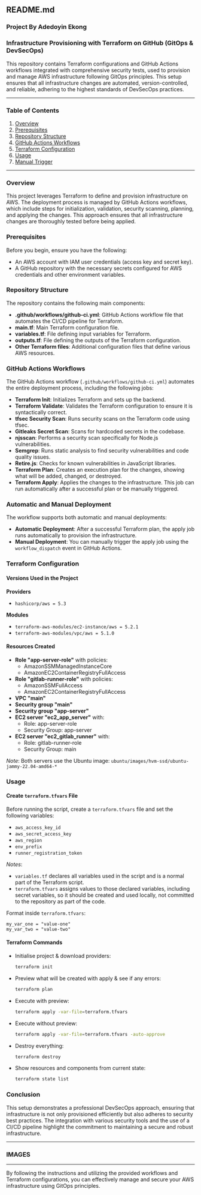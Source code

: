 ## README.md

### Project By Adedoyin Ekong 

### Infrastructure Provisioning with Terraform on GitHub (GitOps & DevSecOps)

This repository contains Terraform configurations and GitHub Actions workflows integrated with comprehensive security tests, used to provision and manage AWS infrastructure following GitOps principles. This setup ensures that all infrastructure changes are automated, version-controlled, and reliable, adhering to the highest standards of DevSecOps practices.

---

### Table of Contents

1. [Overview](#overview)
2. [Prerequisites](#prerequisites)
3. [Repository Structure](#repository-structure)
4. [GitHub Actions Workflows](#github-actions-workflows)
5. [Terraform Configuration](#terraform-configuration)
6. [Usage](#usage)
7. [Manual Trigger](#manual-trigger)


---

### Overview

This project leverages Terraform to define and provision infrastructure on AWS. The deployment process is managed by GitHub Actions workflows, which include steps for initialization, validation, security scanning, planning, and applying the changes. This approach ensures that all infrastructure changes are thoroughly tested before being applied.

### Prerequisites

Before you begin, ensure you have the following:
- An AWS account with IAM user credentials (access key and secret key).
- A GitHub repository with the necessary secrets configured for AWS credentials and other environment variables.

### Repository Structure

The repository contains the following main components:
- **.github/workflows/github-ci.yml**: GitHub Actions workflow file that automates the CI/CD pipeline for Terraform.
- **main.tf**: Main Terraform configuration file.
- **variables.tf**: File defining input variables for Terraform.
- **outputs.tf**: File defining the outputs of the Terraform configuration.
- **Other Terraform files**: Additional configuration files that define various AWS resources.

### GitHub Actions Workflows

The GitHub Actions workflow (`.github/workflows/github-ci.yml`) automates the entire deployment process, including the following jobs:
- **Terraform Init**: Initializes Terraform and sets up the backend.
- **Terraform Validate**: Validates the Terraform configuration to ensure it is syntactically correct.
- **tfsec Security Scan**: Runs security scans on the Terraform code using tfsec.
- **Gitleaks Secret Scan**: Scans for hardcoded secrets in the codebase.
- **njsscan**: Performs a security scan specifically for Node.js vulnerabilities.
- **Semgrep**: Runs static analysis to find security vulnerabilities and code quality issues.
- **Retire.js**: Checks for known vulnerabilities in JavaScript libraries.
- **Terraform Plan**: Creates an execution plan for the changes, showing what will be added, changed, or destroyed.
- **Terraform Apply**: Applies the changes to the infrastructure. This job can run automatically after a successful plan or be manually triggered.

### Automatic and Manual Deployment

The workflow supports both automatic and manual deployments:
- **Automatic Deployment**: After a successful Terraform plan, the apply job runs automatically to provision the infrastructure.
- **Manual Deployment**: You can manually trigger the apply job using the `workflow_dispatch` event in GitHub Actions.

### Terraform Configuration

#### Versions Used in the Project

**Providers**
- `hashicorp/aws = 5.3`

**Modules**
- `terraform-aws-modules/ec2-instance/aws = 5.2.1`
- `terraform-aws-modules/vpc/aws = 5.1.0`

#### Resources Created

- **Role "app-server-role"** with policies:
  - AmazonSSMManagedInstanceCore
  - AmazonEC2ContainerRegistryFullAccess
- **Role "gitlab-runner-role"** with policies:
  - AmazonSSMFullAccess
  - AmazonEC2ContainerRegistryFullAccess
- **VPC "main"**
- **Security group "main"**
- **Security group "app-server"**
- **EC2 server "ec2_app_server"** with:
  - Role: app-server-role
  - Security Group: app-server
- **EC2 server "ec2_gitlab_runner"** with:
  - Role: gitlab-runner-role
  - Security Group: main

*Note*: Both servers use the Ubuntu image: `ubuntu/images/hvm-ssd/ubuntu-jammy-22.04-amd64-*`

### Usage

#### Create `terraform.tfvars` File

Before running the script, create a `terraform.tfvars` file and set the following variables:
- `aws_access_key_id`
- `aws_secret_access_key`
- `aws_region`
- `env_prefix`
- `runner_registration_token`

*Notes*:
- `variables.tf` declares all variables used in the script and is a normal part of the Terraform script. 
- `terraform.tfvars` assigns values to those declared variables, including secret variables, so it should be created and used locally, not committed to the repository as part of the code.

Format inside `terraform.tfvars`:
```hcl
my_var_one = "value-one" 
my_var_two = "value-two"
```

#### Terraform Commands

- Initialise project & download providers:
  ```bash
  terraform init
  ```

- Preview what will be created with apply & see if any errors:
  ```bash
  terraform plan
  ```

- Execute with preview:
  ```bash
  terraform apply -var-file=terraform.tfvars
  ```

- Execute without preview:
  ```bash
  terraform apply -var-file=terraform.tfvars -auto-approve
  ```

- Destroy everything:
  ```bash
  terraform destroy
  ```

- Show resources and components from current state:
  ```bash
  terraform state list
  ```

### Conclusion

This setup demonstrates a professional DevSecOps approach, ensuring that infrastructure is not only provisioned efficiently but also adheres to security best practices. The integration with various security tools and the use of a CI/CD pipeline highlight the commitment to maintaining a secure and robust infrastructure.

---

### IMAGES


---

By following the instructions and utilizing the provided workflows and Terraform configurations, you can effectively manage and secure your AWS infrastructure using GitOps principles.
